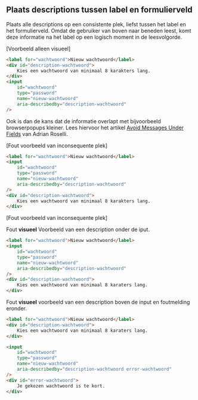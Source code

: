 ## Plaats descriptions tussen label en formulierveld

Plaats alle descriptions op een consistente plek, liefst tussen het label en het formulierveld. Omdat de gebruiker van boven naar beneden leest, komt deze informatie na het label op een logisch moment in de leesvolgorde.

[Voorbeeld alleen visueel]

<!-- prettier-ignore -->
```html
<label for="wachtwoord">Nieuw wachtwoord</label>
<div id="description-wachtwoord">
    Kies een wachtwoord van minimaal 8 karakters lang.
</div>
<input
    id="wachtwoord"
    type="password"
    name="nieuw-wachtwoord"
    aria-describedby="description-wachtwoord"
/>
```

Ook is dan de kans dat de informatie overlapt met bijvoorbeeld browserpopups kleiner. Lees hiervoor het artikel [Avoid Messages Under Fields](https://adrianroselli.com/2017/01/avoid-messages-under-fields.html) van Adrian Roselli.

[Fout voorbeeld van inconsequente plek]

<!-- prettier-ignore -->
```html
<label for="wachtwoord">Nieuw wachtwoord</label>
<input
    id="wachtwoord"
    type="password"
    name="nieuw-wachtwoord"
    aria-describedby="description-wachtwoord"
/>
<div id="description-wachtwoord">
    Kies een wachtwoord van minimaal 8 karakters lang.
</div>
```

[Fout voorbeeld van inconsequente plek]

Fout **visueel** Voorbeeld van een description onder de iput.

<!-- prettier-ignore -->
```html
<label for="wachtwoord">Nieuw wachtwoord</label>
<input
    id="wachtwoord"
    type="password"
    name="nieuw-wachtwoord"
    aria-describedby="description-wachtwoord"
/>
<div id="description-wachtwoord">
    Kies een wachtwoord van minimaal 8 karaters lang.
</div>
```

Fout **visueel** voorbeeld van een description boven de input en foutmelding eronder.

<!-- prettier-ignore -->
```html
<label for="wachtwoord">Nieuw wachtwoord</label>
<div id="description-wachtwoord">
    Kies een wachtwoord van minimaal 8 karaters lang.
</div>

<input
    id="wachtwoord"
    type="password"
    name="nieuw-wachtwoord"
    aria-describedby="description-wachtwoord error-wachtwoord"
/>
<div id="error-wachtwoord">
    Je gekozen wachtwoord is te kort.
</div>
```
